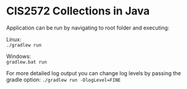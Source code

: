 # CIS2572 Collections in Java

Application can be run by navigating to root folder and executing:

Linux:  
`./gradlew run`

Windows:  
`gradlew.bat run`

For more detailed log output you can change log levels by passing the gradle option:
`./gradlew run -DlogLevel=FINE`

